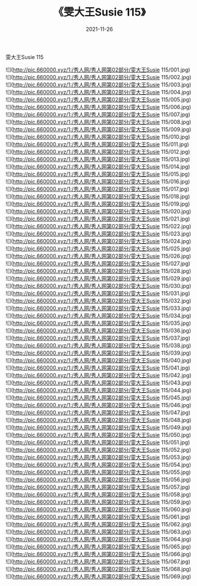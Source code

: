 ﻿---
layout: post
title:  《雯大王Susie 115》
date:   2021-11-26
img: http://pic.660000.xyz/1:/秀人网/秀人网第02部分/雯大王Susie 115/000.jpg
categories: [美女, 清纯, 唯美]
---

雯大王Susie 115

  ![](http://pic.660000.xyz/1:/秀人网/秀人网第02部分/雯大王Susie 115/001.jpg) <br> ![](http://pic.660000.xyz/1:/秀人网/秀人网第02部分/雯大王Susie 115/002.jpg) <br> ![](http://pic.660000.xyz/1:/秀人网/秀人网第02部分/雯大王Susie 115/003.jpg) <br> ![](http://pic.660000.xyz/1:/秀人网/秀人网第02部分/雯大王Susie 115/004.jpg) <br> ![](http://pic.660000.xyz/1:/秀人网/秀人网第02部分/雯大王Susie 115/005.jpg) <br> ![](http://pic.660000.xyz/1:/秀人网/秀人网第02部分/雯大王Susie 115/006.jpg) <br> ![](http://pic.660000.xyz/1:/秀人网/秀人网第02部分/雯大王Susie 115/007.jpg) <br> ![](http://pic.660000.xyz/1:/秀人网/秀人网第02部分/雯大王Susie 115/008.jpg) <br> ![](http://pic.660000.xyz/1:/秀人网/秀人网第02部分/雯大王Susie 115/009.jpg) <br> ![](http://pic.660000.xyz/1:/秀人网/秀人网第02部分/雯大王Susie 115/010.jpg) <br> ![](http://pic.660000.xyz/1:/秀人网/秀人网第02部分/雯大王Susie 115/011.jpg) <br> ![](http://pic.660000.xyz/1:/秀人网/秀人网第02部分/雯大王Susie 115/012.jpg) <br> ![](http://pic.660000.xyz/1:/秀人网/秀人网第02部分/雯大王Susie 115/013.jpg) <br> ![](http://pic.660000.xyz/1:/秀人网/秀人网第02部分/雯大王Susie 115/014.jpg) <br> ![](http://pic.660000.xyz/1:/秀人网/秀人网第02部分/雯大王Susie 115/015.jpg) <br> ![](http://pic.660000.xyz/1:/秀人网/秀人网第02部分/雯大王Susie 115/016.jpg) <br> ![](http://pic.660000.xyz/1:/秀人网/秀人网第02部分/雯大王Susie 115/017.jpg) <br> ![](http://pic.660000.xyz/1:/秀人网/秀人网第02部分/雯大王Susie 115/018.jpg) <br> ![](http://pic.660000.xyz/1:/秀人网/秀人网第02部分/雯大王Susie 115/019.jpg) <br> ![](http://pic.660000.xyz/1:/秀人网/秀人网第02部分/雯大王Susie 115/020.jpg) <br> ![](http://pic.660000.xyz/1:/秀人网/秀人网第02部分/雯大王Susie 115/021.jpg) <br> ![](http://pic.660000.xyz/1:/秀人网/秀人网第02部分/雯大王Susie 115/022.jpg) <br> ![](http://pic.660000.xyz/1:/秀人网/秀人网第02部分/雯大王Susie 115/023.jpg) <br> ![](http://pic.660000.xyz/1:/秀人网/秀人网第02部分/雯大王Susie 115/024.jpg) <br> ![](http://pic.660000.xyz/1:/秀人网/秀人网第02部分/雯大王Susie 115/025.jpg) <br> ![](http://pic.660000.xyz/1:/秀人网/秀人网第02部分/雯大王Susie 115/026.jpg) <br> ![](http://pic.660000.xyz/1:/秀人网/秀人网第02部分/雯大王Susie 115/027.jpg) <br> ![](http://pic.660000.xyz/1:/秀人网/秀人网第02部分/雯大王Susie 115/028.jpg) <br> ![](http://pic.660000.xyz/1:/秀人网/秀人网第02部分/雯大王Susie 115/029.jpg) <br> ![](http://pic.660000.xyz/1:/秀人网/秀人网第02部分/雯大王Susie 115/030.jpg) <br> ![](http://pic.660000.xyz/1:/秀人网/秀人网第02部分/雯大王Susie 115/031.jpg) <br> ![](http://pic.660000.xyz/1:/秀人网/秀人网第02部分/雯大王Susie 115/032.jpg) <br> ![](http://pic.660000.xyz/1:/秀人网/秀人网第02部分/雯大王Susie 115/033.jpg) <br> ![](http://pic.660000.xyz/1:/秀人网/秀人网第02部分/雯大王Susie 115/034.jpg) <br> ![](http://pic.660000.xyz/1:/秀人网/秀人网第02部分/雯大王Susie 115/035.jpg) <br> ![](http://pic.660000.xyz/1:/秀人网/秀人网第02部分/雯大王Susie 115/036.jpg) <br> ![](http://pic.660000.xyz/1:/秀人网/秀人网第02部分/雯大王Susie 115/037.jpg) <br> ![](http://pic.660000.xyz/1:/秀人网/秀人网第02部分/雯大王Susie 115/038.jpg) <br> ![](http://pic.660000.xyz/1:/秀人网/秀人网第02部分/雯大王Susie 115/039.jpg) <br> ![](http://pic.660000.xyz/1:/秀人网/秀人网第02部分/雯大王Susie 115/040.jpg) <br> ![](http://pic.660000.xyz/1:/秀人网/秀人网第02部分/雯大王Susie 115/041.jpg) <br> ![](http://pic.660000.xyz/1:/秀人网/秀人网第02部分/雯大王Susie 115/042.jpg) <br> ![](http://pic.660000.xyz/1:/秀人网/秀人网第02部分/雯大王Susie 115/043.jpg) <br> ![](http://pic.660000.xyz/1:/秀人网/秀人网第02部分/雯大王Susie 115/044.jpg) <br> ![](http://pic.660000.xyz/1:/秀人网/秀人网第02部分/雯大王Susie 115/045.jpg) <br> ![](http://pic.660000.xyz/1:/秀人网/秀人网第02部分/雯大王Susie 115/046.jpg) <br> ![](http://pic.660000.xyz/1:/秀人网/秀人网第02部分/雯大王Susie 115/047.jpg) <br> ![](http://pic.660000.xyz/1:/秀人网/秀人网第02部分/雯大王Susie 115/048.jpg) <br> ![](http://pic.660000.xyz/1:/秀人网/秀人网第02部分/雯大王Susie 115/049.jpg) <br> ![](http://pic.660000.xyz/1:/秀人网/秀人网第02部分/雯大王Susie 115/050.jpg) <br> ![](http://pic.660000.xyz/1:/秀人网/秀人网第02部分/雯大王Susie 115/051.jpg) <br> ![](http://pic.660000.xyz/1:/秀人网/秀人网第02部分/雯大王Susie 115/052.jpg) <br> ![](http://pic.660000.xyz/1:/秀人网/秀人网第02部分/雯大王Susie 115/053.jpg) <br> ![](http://pic.660000.xyz/1:/秀人网/秀人网第02部分/雯大王Susie 115/054.jpg) <br> ![](http://pic.660000.xyz/1:/秀人网/秀人网第02部分/雯大王Susie 115/055.jpg) <br> ![](http://pic.660000.xyz/1:/秀人网/秀人网第02部分/雯大王Susie 115/056.jpg) <br> ![](http://pic.660000.xyz/1:/秀人网/秀人网第02部分/雯大王Susie 115/057.jpg) <br> ![](http://pic.660000.xyz/1:/秀人网/秀人网第02部分/雯大王Susie 115/058.jpg) <br> ![](http://pic.660000.xyz/1:/秀人网/秀人网第02部分/雯大王Susie 115/059.jpg) <br> ![](http://pic.660000.xyz/1:/秀人网/秀人网第02部分/雯大王Susie 115/060.jpg) <br> ![](http://pic.660000.xyz/1:/秀人网/秀人网第02部分/雯大王Susie 115/061.jpg) <br> ![](http://pic.660000.xyz/1:/秀人网/秀人网第02部分/雯大王Susie 115/062.jpg) <br> ![](http://pic.660000.xyz/1:/秀人网/秀人网第02部分/雯大王Susie 115/063.jpg) <br> ![](http://pic.660000.xyz/1:/秀人网/秀人网第02部分/雯大王Susie 115/064.jpg) <br> ![](http://pic.660000.xyz/1:/秀人网/秀人网第02部分/雯大王Susie 115/065.jpg) <br> ![](http://pic.660000.xyz/1:/秀人网/秀人网第02部分/雯大王Susie 115/066.jpg) <br> ![](http://pic.660000.xyz/1:/秀人网/秀人网第02部分/雯大王Susie 115/067.jpg) <br> ![](http://pic.660000.xyz/1:/秀人网/秀人网第02部分/雯大王Susie 115/068.jpg) <br> ![](http://pic.660000.xyz/1:/秀人网/秀人网第02部分/雯大王Susie 115/069.jpg) <br>